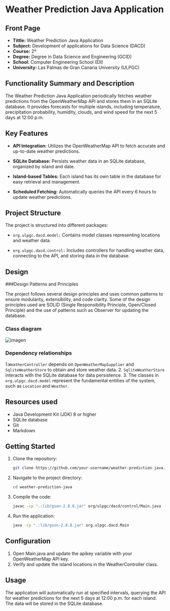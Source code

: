 # Weather Prediction Java Application

## Front Page

- **Tittle:** Weather Prediction Java Application
- **Subject:** Development of applications for Data Science (DACD)
- **Course:** 2º
- **Degree:** Degree in Data Science and Engineering (GCID)
- **School:** Computer Engineering School (EII)
- **University:** Las Palmas de Gran Canaria University (ULPGC)

## Functionality Summary and Description

The Weather Prediction Java Application periodically fetches weather predictions from the OpenWeatherMap API and stores them in an SQLite database. It provides forecasts for multiple islands, including temperature, precipitation probability, humidity, clouds, and wind speed for the next 5 days at 12:00 p.m.

## Key Features

- **API Integration:** Utilizes the OpenWeatherMap API to fetch accurate and up-to-date weather predictions.

- **SQLite Database:** Persists weather data in an SQLite database, organized by island and date.

- **Island-based Tables:** Each island has its own table in the database for easy retrieval and management.

- **Scheduled Fetching:** Automatically queries the API every 6 hours to update weather predictions.

## Project Structure

The project is structured into different packages:

- `org.ulpgc.dacd.model:` Contains model classes representing locations and weather data.

- `org.ulpgc.dacd.control:` Includes controllers for handling weather data, connecting to the API, and storing data in the database.

## Design

###Design Patterns and Principles

The project follows several design principles and uses common patterns to ensure modularity, extensibility, and code clarity. Some of the design principles used are SOLID (Single Responsibility Principle, Open/Closed Principle) and the use of patterns such as Observer for updating the database.

### Class diagram
   ![imagen](https://github.com/danilp10/dacdFirstPractice/assets/97803190/e0164528-0fd4-40dc-a711-eb15e7121f4f)

### Dependency relationships

1.`WeatherController` depends on `OpenWeatherMapSupplier` and `SqliteWeatherStore` to obtain and store weather data.
2. `SqliteWeatherStore` interacts with the SQLite database for data persistence.
3. The classes in `org.ulpgc.dacd.model` represent the fundamental entities of the system, such as `Location` and `Weather`.

## Resources used

- Java Development Kit (JDK) 8 or higher
- SQLite database
- Git
- Markdown

## Getting Started

1. Clone the repository:

   ```bash
   git clone https://github.com/your-username/weather-prediction-java.git

2. Navigate to the project directory:

   ```bash
   cd weather-prediction-java

3. Compile the code:

   ```bash
   javac -cp ".:lib/gson-2.8.8.jar" org/ulpgc/dacd/control/Main.java

4. Run the application:

   ```bash
   java -cp ".:lib/gson-2.8.8.jar" org.ulpgc.dacd.Main

## Configuration

1. Open Main.java and update the apikey variable with your OpenWeatherMap API key.
2. Verify and update the island locations in the WeatherController class.

## Usage

The application will automatically run at specified intervals, querying the API for weather predictions for the next 5 days at 12:00 p.m. for each island. The data will be stored in the SQLite database.
